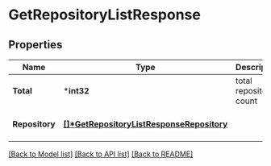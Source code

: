 # GetRepositoryListResponse

## Properties
Name | Type | Description | Notes
------------ | ------------- | ------------- | -------------
**Total** | ***int32** | total repository count | [optional] [default to null]
**Repository** | **[[]\*GetRepositoryListResponseRepository](GetRepositoryListResponseRepository.md)** |  | [optional] [default to null]

[[Back to Model list]](../README.md#documentation-for-models) [[Back to API list]](../README.md#documentation-for-api-endpoints) [[Back to README]](../README.md)


